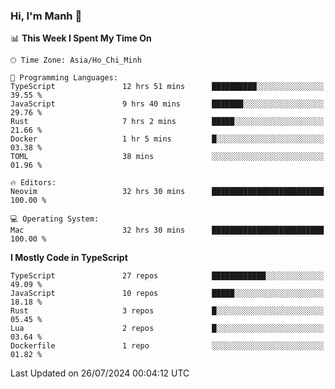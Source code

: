 ### Hi, I'm Manh 👋

<!--START_SECTION:waka-->
📊 **This Week I Spent My Time On** 

```text
🕑︎ Time Zone: Asia/Ho_Chi_Minh

💬 Programming Languages: 
TypeScript               12 hrs 51 mins      ██████████░░░░░░░░░░░░░░░   39.55 % 
JavaScript               9 hrs 40 mins       ███████░░░░░░░░░░░░░░░░░░   29.76 % 
Rust                     7 hrs 2 mins        █████░░░░░░░░░░░░░░░░░░░░   21.66 % 
Docker                   1 hr 5 mins         █░░░░░░░░░░░░░░░░░░░░░░░░   03.38 % 
TOML                     38 mins             ░░░░░░░░░░░░░░░░░░░░░░░░░   01.96 % 

🔥 Editors: 
Neovim                   32 hrs 30 mins      █████████████████████████   100.00 % 

💻 Operating System: 
Mac                      32 hrs 30 mins      █████████████████████████   100.00 % 
```

**I Mostly Code in TypeScript** 

```text
TypeScript               27 repos            ████████████░░░░░░░░░░░░░   49.09 % 
JavaScript               10 repos            █████░░░░░░░░░░░░░░░░░░░░   18.18 % 
Rust                     3 repos             █░░░░░░░░░░░░░░░░░░░░░░░░   05.45 % 
Lua                      2 repos             █░░░░░░░░░░░░░░░░░░░░░░░░   03.64 % 
Dockerfile               1 repo              ░░░░░░░░░░░░░░░░░░░░░░░░░   01.82 % 
```




 Last Updated on 26/07/2024 00:04:12 UTC
<!--END_SECTION:waka-->
